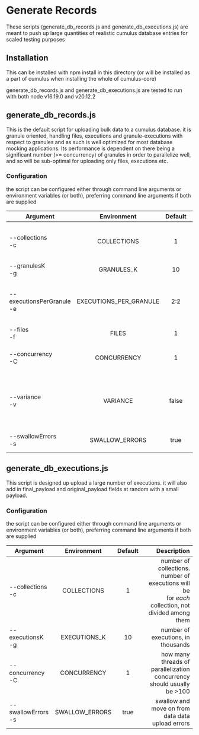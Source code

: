 # Generate Records

These scripts (generate_db_records.js and generate_db_executions.js) are meant to push up large quantities of realistic cumulus database entries for scaled testing purposes

## Installation
This can be installed with npm install in this directory (or will be installed as a part of cumulus when installing the whole of cumulus-core)

generate_db_records.js and generate_db_executions.js are tested to run with both node v16.19.0 and v20.12.2

## generate_db_records.js
This is the default script for uploading bulk data to a cumulus database. it is granule oriented, handling files, executions and granule-executions with respect to granules and as such is well optimized for most database mocking applications. Its performance is dependent on there being a significant number (>= concurrency) of granules in order to parallelize well, and so will be sub-optimal for uploading only files, executions etc.

### Configuration
the script can be configured either through command line arguments or environment variables (or both), preferring command line arguments if both are supplied

| Argument    | Environment | Default | Description | 
| --- | :----: | :----: | ---: |
| --collections <br>-c | COLLECTIONS | 1 | number of collections. number of granules will be <br> for *each* collection, not divided among them |
| --granulesK <br> -g| GRANULES_K | 10 | number of granules, in thousands |
| --executionsPerGranule <br> -e | EXECUTIONS_PER_GRANULE | 2:2 | number of executions *x* per <br> batch of granules *g* in format 'x:g' <br> \<executionsPerBatch>:\<granulesPerBatch> |
| --files <br> -f | FILES | 1 | number of files per granule |
| --concurrency <br> -C | CONCURRENCY | 1 | how many threads of parallelization <br> concurrency should usually be >100 |
| --variance <br> -v| VARIANCE |  false | randomize executions and granules per batch, <br> adding up to 6 granules and or executions to a given batch |
| --swallowErrors <br> -s|SWALLOW_ERRORS| true | swallow and move on from data data upload errors |

## generate_db_executions.js
This script is designed up upload a large number of executions. it will also add in final_payload and original_payload fields at random with a small payload.

### Configuration
the script can be configured either through command line arguments or environment variables (or both), preferring command line arguments if both are supplied

| Argument    | Environment | Default | Description | 
| --- | :----: | :----: | ---: |
| --collections <br>-c | COLLECTIONS | 1 | number of collections. number of executions will be <br> for *each* collection, not divided among them |
| --executionsK <br> -g| EXECUTIONS_K | 10 | number of executions, in thousands |
| --concurrency <br> -C | CONCURRENCY | 1 | how many threads of parallelization <br> concurrency should usually be >100 |
| --swallowErrors <br> -s|SWALLOW_ERRORS| true | swallow and move on from data data upload errors |

